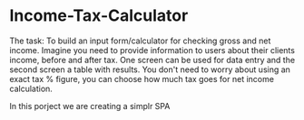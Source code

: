 # Income-Tax-Calculator

The task:
To build an input form/calculator for checking gross and net income. Imagine you need to provide information to users about their clients income, before and after tax. One screen can be used for data entry and the second screen a table with results. You don't need to worry about using an exact tax % figure, you can choose how much tax goes for net income calculation.

In this porject we are creating a simplr SPA 
